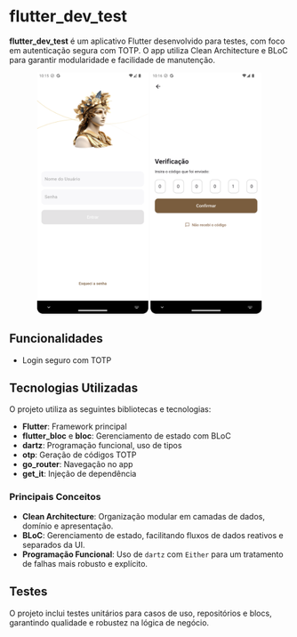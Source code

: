 # flutter_dev_test

**flutter_dev_test** é um aplicativo Flutter desenvolvido para testes, com foco em autenticação segura com TOTP. O app utiliza Clean Architecture e BLoC para garantir modularidade e facilidade de manutenção.


<p align="center">
  <img src="assets/appimg1.png" width="200" alt="Demonstração do App">
   <img src="assets/appimg2.png" width="200" alt="Demonstração do App">
</p>

## Funcionalidades

- Login seguro com TOTP

## Tecnologias Utilizadas

O projeto utiliza as seguintes bibliotecas e tecnologias:

- **Flutter**: Framework principal
- **flutter_bloc** e **bloc**: Gerenciamento de estado com BLoC
- **dartz**: Programação funcional, uso de tipos
- **otp**: Geração de códigos TOTP
- **go_router**: Navegação no app
- **get_it**: Injeção de dependência

### Principais Conceitos

- **Clean Architecture**: Organização modular em camadas de dados, domínio e apresentação.
- **BLoC**: Gerenciamento de estado, facilitando fluxos de dados reativos e separados da UI.
- **Programação Funcional**: Uso de `dartz` com `Either` para um tratamento de falhas mais robusto e explícito.

## Testes

O projeto inclui testes unitários para casos de uso, repositórios e blocs, garantindo qualidade e robustez na lógica de negócio. 
